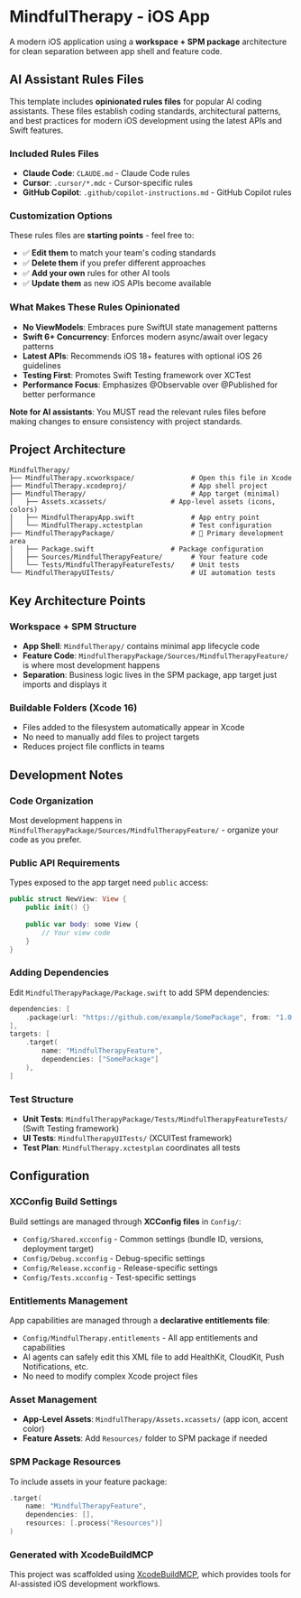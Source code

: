 # MindfulTherapy - iOS App

A modern iOS application using a **workspace + SPM package** architecture for clean separation between app shell and feature code.

## AI Assistant Rules Files

This template includes **opinionated rules files** for popular AI coding assistants. These files establish coding standards, architectural patterns, and best practices for modern iOS development using the latest APIs and Swift features.

### Included Rules Files
- **Claude Code**: `CLAUDE.md` - Claude Code rules
- **Cursor**: `.cursor/*.mdc` - Cursor-specific rules
- **GitHub Copilot**: `.github/copilot-instructions.md` - GitHub Copilot rules

### Customization Options
These rules files are **starting points** - feel free to:
- ✅ **Edit them** to match your team's coding standards
- ✅ **Delete them** if you prefer different approaches
- ✅ **Add your own** rules for other AI tools
- ✅ **Update them** as new iOS APIs become available

### What Makes These Rules Opinionated
- **No ViewModels**: Embraces pure SwiftUI state management patterns
- **Swift 6+ Concurrency**: Enforces modern async/await over legacy patterns
- **Latest APIs**: Recommends iOS 18+ features with optional iOS 26 guidelines
- **Testing First**: Promotes Swift Testing framework over XCTest
- **Performance Focus**: Emphasizes @Observable over @Published for better performance

**Note for AI assistants**: You MUST read the relevant rules files before making changes to ensure consistency with project standards.

## Project Architecture

```
MindfulTherapy/
├── MindfulTherapy.xcworkspace/              # Open this file in Xcode
├── MindfulTherapy.xcodeproj/                # App shell project
├── MindfulTherapy/                          # App target (minimal)
│   ├── Assets.xcassets/                # App-level assets (icons, colors)
│   ├── MindfulTherapyApp.swift              # App entry point
│   └── MindfulTherapy.xctestplan            # Test configuration
├── MindfulTherapyPackage/                   # 🚀 Primary development area
│   ├── Package.swift                   # Package configuration
│   ├── Sources/MindfulTherapyFeature/       # Your feature code
│   └── Tests/MindfulTherapyFeatureTests/    # Unit tests
└── MindfulTherapyUITests/                   # UI automation tests
```

## Key Architecture Points

### Workspace + SPM Structure
- **App Shell**: `MindfulTherapy/` contains minimal app lifecycle code
- **Feature Code**: `MindfulTherapyPackage/Sources/MindfulTherapyFeature/` is where most development happens
- **Separation**: Business logic lives in the SPM package, app target just imports and displays it

### Buildable Folders (Xcode 16)
- Files added to the filesystem automatically appear in Xcode
- No need to manually add files to project targets
- Reduces project file conflicts in teams

## Development Notes

### Code Organization
Most development happens in `MindfulTherapyPackage/Sources/MindfulTherapyFeature/` - organize your code as you prefer.

### Public API Requirements
Types exposed to the app target need `public` access:
```swift
public struct NewView: View {
    public init() {}
    
    public var body: some View {
        // Your view code
    }
}
```

### Adding Dependencies
Edit `MindfulTherapyPackage/Package.swift` to add SPM dependencies:
```swift
dependencies: [
    .package(url: "https://github.com/example/SomePackage", from: "1.0.0")
],
targets: [
    .target(
        name: "MindfulTherapyFeature",
        dependencies: ["SomePackage"]
    ),
]
```

### Test Structure
- **Unit Tests**: `MindfulTherapyPackage/Tests/MindfulTherapyFeatureTests/` (Swift Testing framework)
- **UI Tests**: `MindfulTherapyUITests/` (XCUITest framework)
- **Test Plan**: `MindfulTherapy.xctestplan` coordinates all tests

## Configuration

### XCConfig Build Settings
Build settings are managed through **XCConfig files** in `Config/`:
- `Config/Shared.xcconfig` - Common settings (bundle ID, versions, deployment target)
- `Config/Debug.xcconfig` - Debug-specific settings  
- `Config/Release.xcconfig` - Release-specific settings
- `Config/Tests.xcconfig` - Test-specific settings

### Entitlements Management
App capabilities are managed through a **declarative entitlements file**:
- `Config/MindfulTherapy.entitlements` - All app entitlements and capabilities
- AI agents can safely edit this XML file to add HealthKit, CloudKit, Push Notifications, etc.
- No need to modify complex Xcode project files

### Asset Management
- **App-Level Assets**: `MindfulTherapy/Assets.xcassets/` (app icon, accent color)
- **Feature Assets**: Add `Resources/` folder to SPM package if needed

### SPM Package Resources
To include assets in your feature package:
```swift
.target(
    name: "MindfulTherapyFeature",
    dependencies: [],
    resources: [.process("Resources")]
)
```

### Generated with XcodeBuildMCP
This project was scaffolded using [XcodeBuildMCP](https://github.com/cameroncooke/XcodeBuildMCP), which provides tools for AI-assisted iOS development workflows.